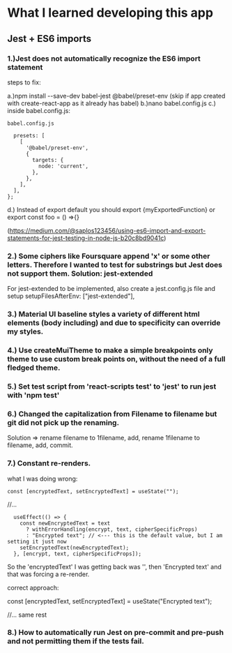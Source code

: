# What I learned developing this app

## Jest + ES6 imports

### 1.)Jest does not automatically recognize the ES6 import statement

steps to fix:

a.)npm install --save-dev babel-jest @babel/preset-env (skip if app created with create-react-app as it already has babel)
b.)nano babel.config.js
c.) inside babel.config.js:

`babel.config.js`
```module.exports = {
  presets: [
    [
      '@babel/preset-env',
      {
        targets: {
          node: 'current',
        },
      },
    ],
  ],
};
```


d.) Instead of export default you should export {myExportedFunction} or export const foo = () =>{}

(https://medium.com/@saplos123456/using-es6-import-and-export-statements-for-jest-testing-in-node-js-b20c8bd9041c)

### 2.) Some ciphers like Foursquare append 'x' or some other letters. Therefore I wanted to test for substrings but Jest does not support them. Solution: jest-extended

For jest-extended to be implemented, also create a jest.config.js file and setup setupFilesAfterEnv: ["jest-extended"],

### 3.) Material UI baseline styles a variety of different html elements (body including) and due to specificity can override my styles.

### 4.) Use createMuiTheme to make a simple breakpoints only theme to use custom break points on, without the need of a full fledged theme.

### 5.) Set test script from 'react-scripts test' to 'jest' to run jest with 'npm test'

### 6.) Changed the capitalization from Filename to filename but git did not pick up the renaming.
Solution => rename filename to 1filename, add, rename 1filename to filename, add, commit.

### 7.) Constant re-renders.

what I was doing wrong:

```const [encryptedText, setEncryptedText] = useState("");```

//...

```useEffect(() => {
  useEffect(() => {
    const newEncryptedText = text
      ? withErrorHandling(encrypt, text, cipherSpecificProps)
      : "Encrypted text"; // <--- this is the default value, but I am setting it just now
    setEncryptedText(newEncryptedText);
  }, [encrypt, text, cipherSpecificProps]);

```

So the 'encryptedText' I was getting back was '', then 'Encrypted text' and that was forcing a re-render.

correct approach:

const [encryptedText, setEncryptedText] = useState("Encrypted text");

//... same rest

### 8.) How to automatically run Jest on pre-commit and pre-push and not permitting them if the tests fail.
